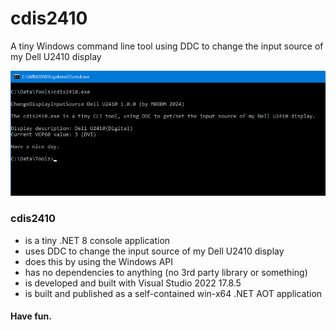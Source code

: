 # cdis2410
A tiny Windows command line tool using DDC to change the input source of my Dell U2410 display

![WADH](screenshot.png)

### cdis2410
- is a tiny .NET 8 console application
- uses DDC to change the input source of my Dell U2410 display
- does this by using the Windows API
- has no dependencies to anything (no 3rd party library or something)
- is developed and built with Visual Studio 2022 17.8.5
- is built and published as a self-contained win-x64 .NET AOT application

#### Have fun.
